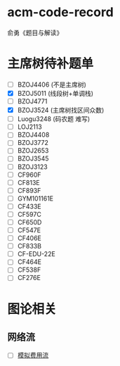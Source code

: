 # acm-code-record
俞勇《题目与解读》

# 主席树待补题单
- [ ] BZOJ4406 (不是主席树)
- [x] BZOJ5011 (线段树+单调栈)
- [ ] BZOJ4771
- [x] BZOJ3524 (主席树找区间众数)
- [ ] Luogu3248 (码农题 难写)
- [ ] LOJ2113
- [ ] BZOJ4408
- [ ] BZOJ3772
- [ ] BZOJ2653
- [ ] BZOJ3545
- [ ] BZOJ3123
- [ ] CF960F
- [ ] CF813E
- [ ] CF893F
- [ ] GYM101161E
- [ ] CF433E
- [ ] CF597C
- [ ] CF650D
- [ ] CF547E
- [ ] CF406E
- [ ] CF833B
- [ ] CF-EDU-22E
- [ ] CF464E
- [ ] CF538F
- [ ] CF276E

# 图论相关
## 网络流
- [ ] [模拟费用流](https://www.cnblogs.com/flashhu/p/10597795.html)
